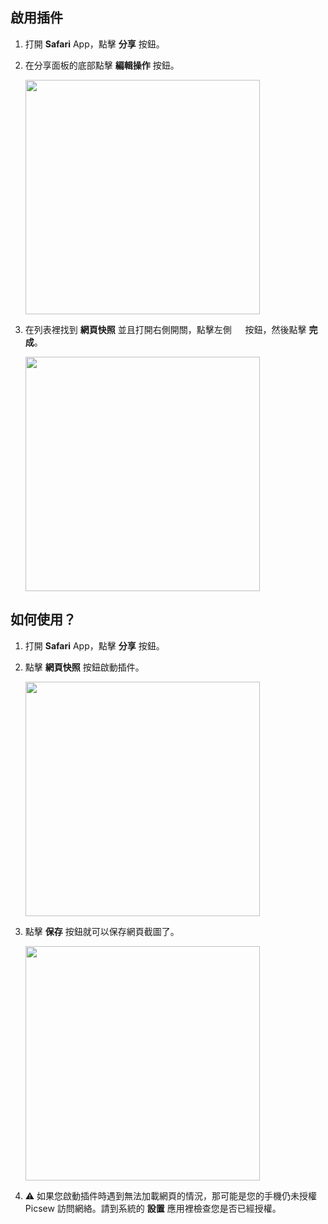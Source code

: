 ## 啟用插件

1. 打開 **Safari** App，點擊 **分享** 按鈕。

2. 在分享面板的底部點擊 **編輯操作** 按鈕。

    <img src="../../assets/guide-web-snapshot-1.jpg" width="375" >

2. 在列表裡找到 **網頁快照** 並且打開右側開關，點擊左側 <img src="../../assets/guide-plus.png" style="height:1em !important; vertical-align:-10%"> 按鈕，然後點擊 **完成**。

    <img src="../../assets/guide-web-snapshot-2.jpg" width="375" >

## 如何使用？

1. 打開 **Safari** App，點擊 **分享** 按鈕。

2. 點擊 **網頁快照** 按鈕啟動插件。

    <img src="../../assets/guide-web-snapshot-3.jpg" width="375" >

3. 點擊 **保存** 按鈕就可以保存網頁截圖了。

    <img src="../../assets/guide-web-snapshot-4.jpg" width="375" >

3. ⚠️ 如果您啟動插件時遇到無法加載網頁的情況，那可能是您的手機仍未授權 Picsew 訪問網絡。請到系統的 **設置** 應用裡檢查您是否已經授權。
